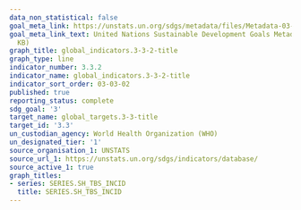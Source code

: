 ```yaml
---
data_non_statistical: false
goal_meta_link: https://unstats.un.org/sdgs/metadata/files/Metadata-03-03-02.pdf
goal_meta_link_text: United Nations Sustainable Development Goals Metadata (PDF 61
  KB)
graph_title: global_indicators.3-3-2-title
graph_type: line
indicator_number: 3.3.2
indicator_name: global_indicators.3-3-2-title
indicator_sort_order: 03-03-02
published: true
reporting_status: complete
sdg_goal: '3'
target_name: global_targets.3-3-title
target_id: '3.3'
un_custodian_agency: World Health Organization (WHO)
un_designated_tier: '1'
source_organisation_1: UNSTATS
source_url_1: https://unstats.un.org/sdgs/indicators/database/
source_active_1: true
graph_titles:
- series: SERIES.SH_TBS_INCID
  title: SERIES.SH_TBS_INCID
---
```


